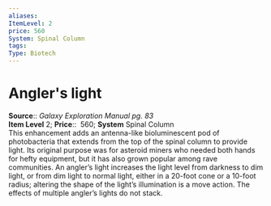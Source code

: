 ```yaml
---
aliases: 
ItemLevel: 2
price: 560
System: Spinal Column
tags: 
Type: Biotech
---
```


# Angler's light

**Source**:: _Galaxy Exploration Manual pg. 83_  
**Item Level** 2;
**Price**::  560; **System** Spinal Column  
This enhancement adds an antenna-like bioluminescent pod of photobacteria that extends from the top of the spinal column to provide light. Its original purpose was for asteroid miners who needed both hands for hefty equipment, but it has also grown popular among rave communities. An angler’s light increases the light level from darkness to dim light, or from dim light to normal light, either in a 20-foot cone or a 10-foot radius; altering the shape of the light’s illumination is a move action. The effects of multiple angler’s lights do not stack.
